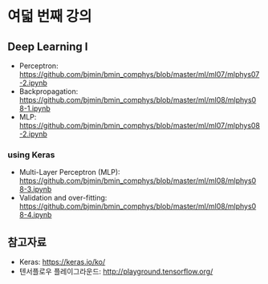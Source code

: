 # 여덟 번째 강의

## Deep Learning I

* Perceptron: https://github.com/bjmin/bmin_comphys/blob/master/ml/ml07/mlphys07-2.ipynb
* Backpropagation: https://github.com/bjmin/bmin_comphys/blob/master/ml/ml08/mlphys08-1.ipynb
* MLP: https://github.com/bjmin/bmin_comphys/blob/master/ml/ml07/mlphys08-2.ipynb

### using Keras
* Multi-Layer Perceptron (MLP): https://github.com/bjmin/bmin_comphys/blob/master/ml/ml08/mlphys08-3.ipynb
* Validation and over-fitting: https://github.com/bjmin/bmin_comphys/blob/master/ml/ml08/mlphys08-4.ipynb


## 참고자료
* Keras: https://keras.io/ko/
* 텐서플로우 플레이그라운드: http://playground.tensorflow.org/
